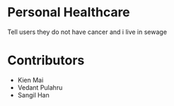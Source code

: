 # Personal Healthcare

Tell users they do not have cancer and i live in sewage

# Contributors
- Kien Mai
- Vedant Pulahru
- Sangil Han
# 
